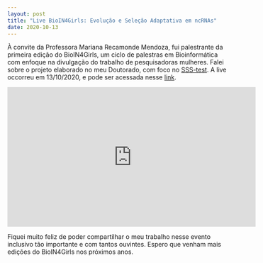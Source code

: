 ```yaml
---
layout: post
title: "Live BioIN4Girls: Evolução e Seleção Adaptativa em ncRNAs"
date: 2020-10-13
---
```


À convite da Professora Mariana Recamonde Mendoza, fui palestrante da primeira edição do BioIN4Girls, um ciclo de palestras em Bioinformática com 
enfoque na divulgação do trabalho de pesquisadoras mulheres. Falei sobre o projeto elaborado no meu Doutorado, com foco no 
<a href="https://github.com/waltercostamb/SSS-test">SSS-test</a>. A live occorreu em 13/10/2020, e pode ser acessada
nesse [link](https://youtu.be/C-wijvsN_dY).  

<iframe width="560" height="315" src="https://youtu.be/C-wijvsN_dY" frameborder="0" allow="accelerometer; autoplay; encrypted-media; gyroscope; picture-in-picture" allowfullscreen></iframe>   

Fiquei muito feliz de poder compartilhar o meu trabalho nesse evento inclusivo tão importante e com tantos ouvintes. Espero que venham mais edições do BioIN4Girls
nos próximos anos.
